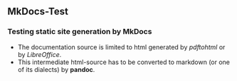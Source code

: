 ## MkDocs-Test
### Testing static site generation by MkDocs
- The documentation source is limited to html generated by _pdftohtml_ or by _LibreOffice_.
- This intermediate html-source has to be converted to markdown (or one of its dialects) by **pandoc**.
